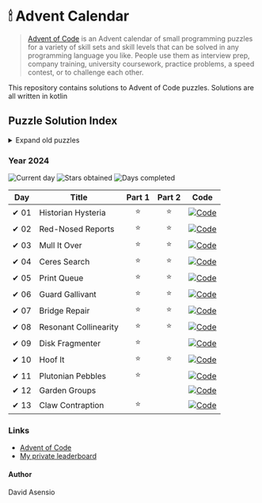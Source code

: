 # 🕯 Advent Calendar

> [Advent of Code](https://adventofcode.com/2024/about) is an Advent calendar of small programming puzzles for a variety
> of skill sets and skill levels that can be solved in any programming language you like. People use them as interview
> prep, company training, university coursework, practice problems, a speed contest, or to challenge each other.

This repository contains solutions to Advent of Code puzzles. Solutions are all written in kotlin

## Puzzle Solution Index

<details> 
<summary>Expand old puzzles</summary>

#### Advent Calendar 2022
- [README](./README_2022.md) / [My private leaderboard](https://adventofcode.com/2022/leaderboard/private/view/33306)

#### Advent Calendar 2023
- [README](./README_2023.md) / [My private leaderboard](https://adventofcode.com/2023/leaderboard/private/view/33306)

</details>

### Year 2024

![Current day](https://img.shields.io/badge/Day-13-blue)
![Stars obtained](https://img.shields.io/badge/Stars%20Obtained%20⭐-21-yellow)
![Days completed](https://img.shields.io/badge/Days%20Completed-13-green)

| Day  | Title                 | Part 1 | Part 2 | Code                                         |
|------|-----------------------|:------:|:------:|----------------------------------------------|
| ✔ 01 | Historian Hysteria    |   ⭐    |   ⭐    | [![Code]](src/main/kotlin/days2024/Day01.kt) |
| ✔ 02 | Red-Nosed Reports     |   ⭐    |   ⭐    | [![Code]](src/main/kotlin/days2024/Day02.kt) |
| ✔ 03 | Mull It Over          |   ⭐    |   ⭐    | [![Code]](src/main/kotlin/days2024/Day03.kt) |
| ✔ 04 | Ceres Search          |   ⭐    |   ⭐    | [![Code]](src/main/kotlin/days2024/Day04.kt) |
| ✔ 05 | Print Queue           |   ⭐    |   ⭐    | [![Code]](src/main/kotlin/days2024/Day05.kt) |
| ✔ 06 | Guard Gallivant       |   ⭐    |   ⭐    | [![Code]](src/main/kotlin/days2024/Day06.kt) |
| ✔ 07 | Bridge Repair         |   ⭐    |   ⭐    | [![Code]](src/main/kotlin/days2024/Day07.kt) |
| ✔ 08 | Resonant Collinearity |   ⭐    |   ⭐    | [![Code]](src/main/kotlin/days2024/Day08.kt) |
| ✔ 09 | Disk Fragmenter       |   ⭐    |        | [![Code]](src/main/kotlin/days2024/Day09.kt) |
| ✔ 10 | Hoof It               |   ⭐    |   ⭐    | [![Code]](src/main/kotlin/days2024/Day10.kt) |
| ✔ 11 | Plutonian Pebbles     |   ⭐    |        | [![Code]](src/main/kotlin/days2024/Day11.kt) |
| ✔ 12 | Garden Groups         |       |        | [![Code]](src/main/kotlin/days2024/Day12.kt) |
| ✔ 13 | Claw Contraption      |   ⭐    |        | [![Code]](src/main/kotlin/days2024/Day13.kt) |

### Links

- [Advent of Code](https://adventofcode.com/)
- [My private leaderboard](https://adventofcode.com/2024/leaderboard/private/view/33306)


#### Author

David Asensio

[//]: # (Document links)

[Code]: <https://img.shields.io/badge/Code-grey?style=for-the-badge&logo=Kotlin>
                                                                                        
